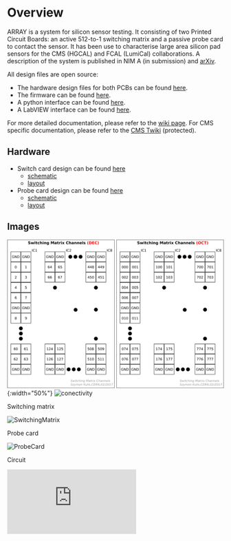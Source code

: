 # Overview

ARRAY is a system for silicon sensor testing. It consisting of two Printed Circuit Boards: an active 512-to-1 switching matrix and a passive probe card to contact the sensor. 
It has been use to characterise large area silicon pad sensors for the CMS (HGCAL) and FCAL (LumiCal) collaborations. 
A description of the system is published in NIM A (in submission) and [arXiv](https://arxiv.org/abs/1903.10262).

All design files are open source:
* The hardware design files for both PCBs can be found [here](https://ohwr.org/project/array/array-hardware).
* The firmware can be found [here](https://ohwr.org/project/array/array-firmware).
* A python interface can be found [here](https://ohwr.org/project/array/array-interface-python).
* A LabVIEW interface can be found [here](https://ohwr.org/project/array/array-interface-labview).

For more detailed documentation, please refer to the [wiki page](https://ohwr.org/project/array/array/wikis/home).
For CMS specific documentation, please refer to the [CMS Twiki](https://twiki.cern.ch/twiki/bin/view/CMS/HGCALSiliconSensorTesting) (protected).


## Hardware

* Switch card design can be found [here](https://ohwr.org/project/array/array-hardware/Switching_Matrix)
  - [schematic](https://ohwr.org/project/array/array-hardware/blob/master/Switching_Matrix/Schematics/EDA-03518-V3-0_sch.pdf)
  - [layout](https://ohwr.org/project/array/array-hardware/blob/master/Switching_Matrix/PCB_Layout/EDA-03518-V3-0_pcb.pdf)
* Probe card design can be found [here](https://ohwr.org/project/array/array-hardware/Probe_Card)
  - [schematic](https://ohwr.org/project/array/array-hardware/blob/master/Probe_Card/Schematics/EDA-03517-V2-0_sch.pdf)
  - [layout](https://ohwr.org/project/array/array-hardware/blob/master/Probe_Card/PCB_Layout/EDA-03517-V2-0_pcb.pdf)


## Images

![conectivity](./doc/img/channels.png){:width="50%"}
![conectivity](https://ohwr.org/project/array/array/raw/master/doc/img/channels.png)

Switching matrix

![SwitchingMatrix](https://ohwr.org/project/array/array/blob/master/doc/img/DSCN6066.jpg)

Probe card

![ProbeCard](https://ohwr.org/project/array/array/blob/master/doc/img/DSCN6095.jpg)

Circuit

![Circuit](https://ohwr.org/project/array/array/blob/master/doc/circuit.pdf)

